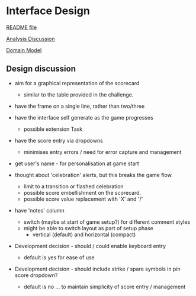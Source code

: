 # Interface Design

[README file](../README.md)

[Analysis Discussion](./analysis.md)

[Domain Model](./domain_model.md)

## Design discussion
- aim for a graphical representation of the scorecard
  - similar to the table provided in the challenge.
- have the frame on a single line, rather than two/three
- have the interface self generate as the game progresses
  - possible extension Task
- have the score entry via dropdowns
  - minimises entry errors / need for error capture and management
- get user's name - for personalisation at game start
- thought about 'celebration' alerts, but this breaks the game flow.
  - limit to a transition or flashed celebration
  - possible score embellishment on the scorecard.
  - possible score value replacement with 'X' and '/'
- have 'notes' column
  - switch (maybe at start of game setup?) for different comment styles
  - might be able to switch layout as part of setup phase
    - vertical (default) and horizontal (compact)

- Development decision - should / could enable keyboard entry
  - default is yes for ease of use

- Development decision - should include strike / spare symbols in pin score dropdown?
  - default is no ... to maintain simplicity of score entry / management
